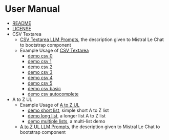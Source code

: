 
# User Manual

- [README](README.md)
- [LICENSE](LICENSE)
- CSV Textarea
  - [CSV Textarea LLM Prompts](csvtextarea_llm_prompts.md), the description given to Mistral Le Chat to bootstrap component
  - Example Usage of [CSV Textarea](csvtextarea.js)
    - [demo csv 0](demo_csv0.html)
    - [demo csv 1](demo_csv1.html)
    - [demo csv 2](demo_csv2.html)
    - [demo csv 3](demo_csv3.html)
    - [demo csv 4](demo_csv4.html)
    - [demo csv 5](demo_csv5.html)
    - [demo csv basic](demo_csv_basic.html)
    - [demo csv autocomplete](demo_csv_autocomplete.html)
- A to Z UL
  - Example Usage of [A to Z UL](a_to_z_ul.js)
    - [demo short list](demo_short_list.html), simple short A to Z list
    - [demo long list](demo_long_list.html), a longer list A to Z list
    - [demo multiple lists](demo_multiple_list.html), a multi-list demo
  - [A to Z UL LLM Prompts](a_to_z_ul_llm_prompts.md), the description given to Mistral Le Chat to bootstrap component

